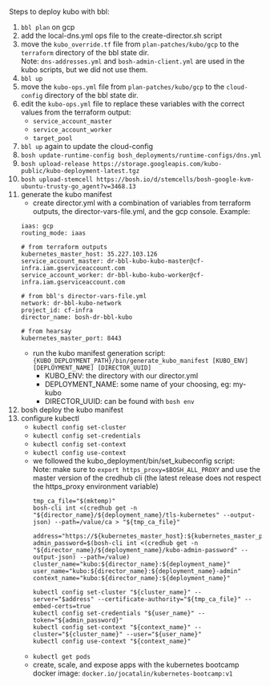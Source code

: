 Steps to deploy kubo with bbl:

1. `bbl plan` on gcp
1. add the local-dns.yml ops file to the create-director.sh script
1. move the `kubo_override.tf` file from `plan-patches/kubo/gcp` to the `terraform` directory of the bbl state dir.  
   Note: `dns-addresses.yml` and `bosh-admin-client.yml` are used in the kubo scripts, but we did not use them.
1. `bbl up`
1. move the `kubo-ops.yml` file from `plan-patches/kubo/gcp` to the `cloud-config` directory of the bbl state dir.
1. edit the `kubo-ops.yml` file to replace these variables with the correct values from the terraform output:
    - `service_account_master`
    - `service_account_worker`
    - `target_pool`
1. `bbl up` again to update the cloud-config
1. `bosh update-runtime-config bosh_deployments/runtime-configs/dns.yml`
1. `bosh upload-release https://storage.googleapis.com/kubo-public/kubo-deployment-latest.tgz`
1. `bosh upload-stemcell https://bosh.io/d/stemcells/bosh-google-kvm-ubuntu-trusty-go_agent?v=3468.13`
1. generate the kubo manifest
    - create director.yml with a combination of variables from terraform outputs, the director-vars-file.yml, and the gcp console. Example:  
    ```
    iaas: gcp
    routing_mode: iaas
    
    # from terraform outputs
    kubernetes_master_host: 35.227.103.126
    service_account_master: dr-bbl-kubo-kubo-master@cf-infra.iam.gserviceaccount.com
    service_account_worker: dr-bbl-kubo-kubo-worker@cf-infra.iam.gserviceaccount.com
    
    # from bbl's director-vars-file.yml
    network: dr-bbl-kubo-network
    project_id: cf-infra
    director_name: bosh-dr-bbl-kubo

    # from hearsay
    kubernetes_master_port: 8443
    ```
    - run the kubo manifest generation script:  
      `{KUBO_DEPLOYMENT_PATH}/bin/generate_kubo_manifest [KUBO_ENV] [DEPLOYMENT_NAME] [DIRECTOR_UUID]`
      - KUBO_ENV: the directory with our director.yml
      - DEPLOYMENT_NAME: some name of your choosing, eg: my-kubo
      - DIRECTOR_UUID: can be found with `bosh env`
1. bosh deploy the kubo manifest
1. configure kubectl
    - `kubectl config set-cluster`
    - `kubectl config set-credentials`
    - `kubectl config set-context`
    - `kubectl config use-context`
    - we followed the kubo_deployment/bin/set_kubeconfig script:  
      Note: make sure to `export https_proxy=$BOSH_ALL_PROXY` and use the master version of the credhub cli (the latest release does not respect the https_proxy environment variable)
      ```
      tmp_ca_file="$(mktemp)"
      bosh-cli int <(credhub get -n "${director_name}/${deployment_name}/tls-kubernetes" --output-json) --path=/value/ca > "${tmp_ca_file}"

      address="https://${kubernetes_master_host}:${kubernetes_master_port}"
      admin_password=$(bosh-cli int <(credhub get -n "${director_name}/${deployment_name}/kubo-admin-password" --output-json) --path=/value)
      cluster_name="kubo:${director_name}:${deployment_name}"
      user_name="kubo:${director_name}:${deployment_name}-admin"
      context_name="kubo:${director_name}:${deployment_name}"
      
      kubectl config set-cluster "${cluster_name}" --server="$address" --certificate-authority="${tmp_ca_file}" --embed-certs=true
      kubectl config set-credentials "${user_name}" --token="${admin_password}"
      kubectl config set-context "${context_name}" --cluster="${cluster_name}" --user="${user_name}"
      kubectl config use-context "${context_name}"
      ```
    - `kubectl get pods`
    - create, scale, and expose apps with the kubernetes bootcamp docker image: `docker.io/jocatalin/kubernetes-bootcamp:v1`

